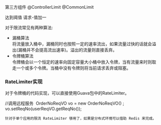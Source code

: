 第三方组件
@ControllerLimit
@CommonLimit

达到阈值
请求-值加一


对于限流常见有两种算法:

* 漏桶算法  
将流量放入桶中，漏桶同时也按照一定的速率流出，如果流量过快的话就会溢出(漏桶并不会提高流出速率)。溢出的流量则直接丢弃。
* 令牌桶算法  
令牌桶会以一个恒定的速率向固定容量大小桶中放入令牌，当有流量来时则取走一个或多个令牌。当桶中没有令牌则将当前请求丢弃或阻塞。

### RateLimiter实现
对于令牌桶的代码实现，可以直接使用Guava包中的RateLimiter。

//调用远程服务
​    OrderNoReqVO vo = new OrderNoReqVO() ;
​    vo.setReqNo(userReqVO.getReqNo());
```
针对于单个应用的限流 RateLimiter 够用了，如果是分布式环境可以借助 Redis 来完成。
```